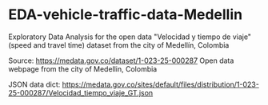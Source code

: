 # EDA-vehicle-traffic-data-Medellin
Exploratory Data Analysis for the open data "Velocidad y tiempo de viaje" (speed and travel time) dataset from the city of Medellín, Colombia

Source: https://medata.gov.co/dataset/1-023-25-000287 Open data webpage from the city of Medellin, Colombia

JSON data dict: https://medata.gov.co/sites/default/files/distribution/1-023-25-000287/Velocidad_tiempo_viaje_GT.json
